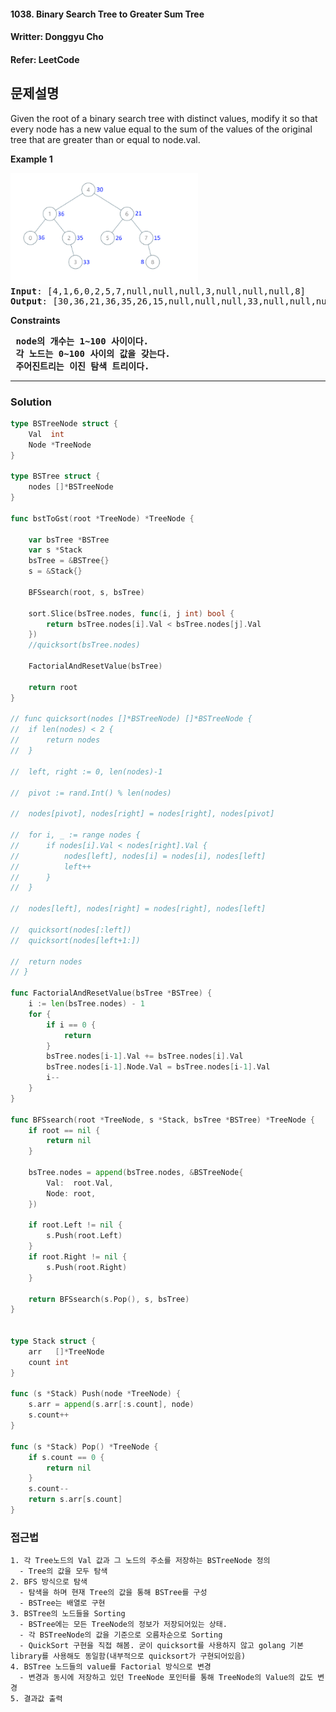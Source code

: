 #### 1038. Binary Search Tree to Greater Sum Tree
#### Writter: Donggyu Cho
#### Refer: LeetCode

## 문제설명
Given the root of a binary search tree with distinct values, modify it so that every node has a new value equal to the sum of the values of the original tree that are greater than or equal to node.val.


<b>Example 1</b>
<pre>
<img src="./images/leetcode_binary_search_tree_to_greater_sum_tree_1.PNG" alt="drawing" width="300" />
<b>Input</b>: [4,1,6,0,2,5,7,null,null,null,3,null,null,null,8]
<b>Output</b>: [30,36,21,36,35,26,15,null,null,null,33,null,null,null,8]
</pre>

<b>Constraints</b>
<pre>
<b> node의 개수는 1~100 사이이다. </b>
<b> 각 노드는 0~100 사이의 값을 갖는다. </b>
<b> 주어진트리는 이진 탐색 트리이다. </b>
</pre>

* * *
### Solution
```go
type BSTreeNode struct {
	Val  int
	Node *TreeNode
}

type BSTree struct {
	nodes []*BSTreeNode
}

func bstToGst(root *TreeNode) *TreeNode {

	var bsTree *BSTree
	var s *Stack
	bsTree = &BSTree{}
	s = &Stack{}

	BFSsearch(root, s, bsTree)

    sort.Slice(bsTree.nodes, func(i, j int) bool {
		return bsTree.nodes[i].Val < bsTree.nodes[j].Val
	})
	//quicksort(bsTree.nodes)

	FactorialAndResetValue(bsTree)

	return root
}

// func quicksort(nodes []*BSTreeNode) []*BSTreeNode {
// 	if len(nodes) < 2 {
// 		return nodes
// 	}

// 	left, right := 0, len(nodes)-1

// 	pivot := rand.Int() % len(nodes)

// 	nodes[pivot], nodes[right] = nodes[right], nodes[pivot]

// 	for i, _ := range nodes {
// 		if nodes[i].Val < nodes[right].Val {
// 			nodes[left], nodes[i] = nodes[i], nodes[left]
// 			left++
// 		}
// 	}

// 	nodes[left], nodes[right] = nodes[right], nodes[left]

// 	quicksort(nodes[:left])
// 	quicksort(nodes[left+1:])

// 	return nodes
// }

func FactorialAndResetValue(bsTree *BSTree) {
	i := len(bsTree.nodes) - 1
	for {
		if i == 0 {
			return
		}
		bsTree.nodes[i-1].Val += bsTree.nodes[i].Val
		bsTree.nodes[i-1].Node.Val = bsTree.nodes[i-1].Val
		i--
	}
}

func BFSsearch(root *TreeNode, s *Stack, bsTree *BSTree) *TreeNode {
	if root == nil {
		return nil
	}

	bsTree.nodes = append(bsTree.nodes, &BSTreeNode{
		Val:  root.Val,
		Node: root,
	})

	if root.Left != nil {
		s.Push(root.Left)
	}
	if root.Right != nil {
		s.Push(root.Right)
	}

	return BFSsearch(s.Pop(), s, bsTree)
}


type Stack struct {
	arr   []*TreeNode
	count int
}

func (s *Stack) Push(node *TreeNode) {
	s.arr = append(s.arr[:s.count], node)
	s.count++
}

func (s *Stack) Pop() *TreeNode {
	if s.count == 0 {
		return nil
	}
	s.count--
	return s.arr[s.count]
}
```

### 접근법
```
1. 각 Tree노드의 Val 값과 그 노드의 주소를 저장하는 BSTreeNode 정의 
  - Tree의 값을 모두 탐색
2. BFS 방식으로 탐색
  - 탐색을 하며 현재 Tree의 값을 통해 BSTree를 구성
  - BSTree는 배열로 구현
3. BSTree의 노드들을 Sorting
  - BSTree에는 모든 TreeNode의 정보가 저장되어있는 상태.
  - 각 BSTreeNode의 값을 기준으로 오름차순으로 Sorting
  - QuickSort 구현을 직접 해봄. 굳이 quicksort를 사용하지 않고 golang 기본 library를 사용해도 동일함(내부적으로 quicksort가 구현되어있음)
4. BSTree 노드들의 value를 Factorial 방식으로 변경
  - 변경과 동시에 저장하고 있던 TreeNode 포인터를 통해 TreeNode의 Value의 값도 변경
5. 결과값 출력
